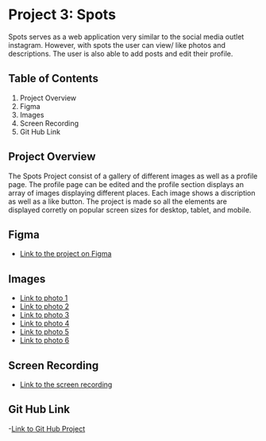 # Project 3: Spots

Spots serves as a web application very similar to the social media outlet instagram. However, with spots the user can view/ like photos and descriptions. The user is also able to add posts and edit their profile.

## Table of Contents

1. Project Overview
2. Figma
3. Images
4. Screen Recording
5. Git Hub Link

## Project Overview

The Spots Project consist of a gallery of different images as well as a profile page. The profile page can be edited and the profile section displays an array of images displaying different places. Each image shows a discription as well as a like button. The project is made so all the elements are displayed corretly on popular screen sizes for desktop, tablet, and mobile.

## Figma

- [Link to the project on Figma](https://www.figma.com/file/BBNm2bC3lj8QQMHlnqRsga/Sprint-3-Project-%E2%80%94-Spots?type=design&node-id=2%3A60&mode=design&t=afgNFybdorZO6cQo-1)

## Images

- [Link to photo 1](https://drive.google.com/file/d/1OyfA6AsXk3_ZBbtgghs-HWcgnB2W8X9P/view?usp=sharing)
- [Link to photo 2](https://drive.google.com/file/d/1cK1tdbTEehLJzn-7WWj92LwQHyLidIhP/view?usp=sharing)
- [Link to photo 3](https://drive.google.com/file/d/1VzAxD2oPYWcC9S4jqbdrHulr11ocZ7bX/view?usp=sharing)
- [Link to photo 4](https://drive.google.com/file/d/1gW7YfipeNRZ292wlBOml6hEpI4u18ixS/view?usp=sharing)
- [Link to photo 5](https://drive.google.com/file/d/1GjuZe1WR0IVftaZy7hqSFuGJ7aEXN32c/view?usp=sharing)
- [Link to photo 6](https://drive.google.com/file/d/1ZjYA2TMbQg6K0a_vJf_RAw5JiY4ayTJb/view?usp=sharing)

## Screen Recording

- [Link to the screen recording](https://drive.google.com/file/d/1cslUXezBgiLPVRrHmVZR71AkkiQKNcrq/view?usp=sharing)

## Git Hub Link

-[Link to Git Hub Project](https://github.com/WallaceBlack/se_project_spots)
